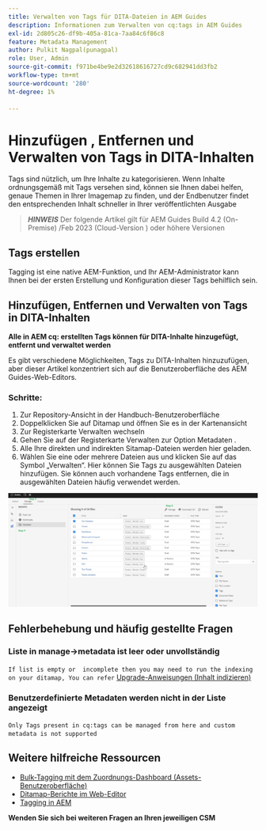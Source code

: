 ```yaml
---
title: Verwalten von Tags für DITA-Dateien in AEM Guides
description: Informationen zum Verwalten von cq:tags in AEM Guides
exl-id: 2d805c26-df9b-405a-81ca-7aa84c6f86c8
feature: Metadata Management
author: Pulkit Nagpal(punagpal)
role: User, Admin
source-git-commit: f971be4be9e2d32618616727cd9c682941dd3fb2
workflow-type: tm+mt
source-wordcount: '280'
ht-degree: 1%

---
```


# Hinzufügen , Entfernen und Verwalten von Tags in DITA-Inhalten

Tags sind nützlich, um Ihre Inhalte zu kategorisieren. Wenn Inhalte ordnungsgemäß mit Tags versehen sind, können sie Ihnen dabei helfen, genaue Themen in Ihrer Imagemap zu finden, und der Endbenutzer findet den entsprechenden Inhalt schneller in Ihrer veröffentlichten Ausgabe

> **_HINWEIS_** Der folgende Artikel gilt für AEM Guides Build 4.2 (On-Premise) /Feb 2023 (Cloud-Version ) oder höhere Versionen


## Tags erstellen

Tagging ist eine native AEM-Funktion, und Ihr AEM-Administrator kann Ihnen bei der ersten Erstellung und Konfiguration dieser Tags behilflich sein.


## Hinzufügen, Entfernen und Verwalten von Tags in DITA-Inhalten

**Alle in AEM cq: erstellten Tags können für DITA-Inhalte hinzugefügt, entfernt und verwaltet werden**

Es gibt verschiedene Möglichkeiten, Tags zu DITA-Inhalten hinzuzufügen, aber dieser Artikel konzentriert sich auf die Benutzeroberfläche des AEM Guides-Web-Editors.

### Schritte:

1. Zur Repository-Ansicht in der Handbuch-Benutzeroberfläche
2. Doppelklicken Sie auf Ditamap und öffnen Sie es in der Kartenansicht
3. Zur Registerkarte Verwalten wechseln
4. Gehen Sie auf der Registerkarte Verwalten zur Option Metadaten .
5. Alle Ihre direkten und indirekten Sitamap-Dateien werden hier geladen.
6. Wählen Sie eine oder mehrere Dateien aus und klicken Sie auf das Symbol „Verwalten“. Hier können Sie Tags zu ausgewählten Dateien hinzufügen.
Sie können auch vorhandene Tags entfernen, die in ausgewählten Dateien häufig verwendet werden.

<img title="Verwalten von Tags in AEM Guides " alt="Verwalten von Tags in DITA " src="ManageTags.jpg">

## Fehlerbehebung und häufig gestellte Fragen

### Liste in manage->metadata ist leer oder unvollständig

`If list is empty or  incomplete then you may need to run the indexing on your ditamap, You can refer` [Upgrade-Anweisungen (Inhalt indizieren)](https://experienceleague.adobe.com/docs/experience-manager-guides-learn/tutorials/install-guide/on-prem-ig/download-install-upgrade-aemg/upgrade-xml-documentation.html?lang=de#steps-to-index-the-existing-content-to-use-the-new-find-and-replace%3A)

### Benutzerdefinierte Metadaten werden nicht in der Liste angezeigt

`Only Tags present in cq:tags can be managed from here and custom metadata is not supported`




## Weitere hilfreiche Ressourcen

- [Bulk-Tagging mit dem Zuordnungs-Dashboard (Assets-Benutzeroberfläche)](https://experienceleague.adobe.com/docs/experience-manager-guides-learn/tutorials/user-guide/manaege-metadata/map-editor-bulk-tagging.html?lang=de)
- [Ditamap-Berichte im Web-Editor](https://experienceleague.adobe.com/docs/experience-manager-guides-learn/tutorials/user-guide/reports-aem-guide/reports-web-editor.html?lang=de)
- [Tagging in AEM](https://experienceleague.adobe.com/docs/experience-manager-learn/assets/configuring/tagging.html?lang=de)


**Wenden Sie sich bei weiteren Fragen an Ihren jeweiligen CSM**
